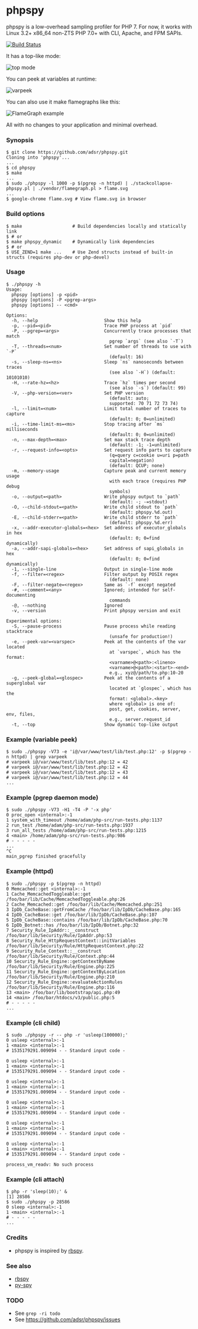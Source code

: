 # phpspy

phpspy is a low-overhead sampling profiler for PHP 7. For now, it works with
Linux 3.2+ x86_64 non-ZTS PHP 7.0+ with CLI, Apache, and FPM SAPIs.

[![Build Status](https://travis-ci.org/adsr/phpspy.svg?branch=master)](https://travis-ci.org/adsr/phpspy)

It has a top-like mode:

![top mode](https://i.imgur.com/E8QTUfE.gif)

You can peek at variables at runtime:

![varpeek](https://i.imgur.com/HlpPd0x.gif)

You can also use it make flamegraphs like this:

![FlameGraph example](https://i.imgur.com/7DKdnmh.gif)

All with no changes to your application and minimal overhead.

### Synopsis

    $ git clone https://github.com/adsr/phpspy.git
    Cloning into 'phpspy'...
    ...
    $ cd phpspy
    $ make
    ...
    $ sudo ./phpspy -l 1000 -p $(pgrep -n httpd) | ./stackcollapse-phpspy.pl | ./vendor/flamegraph.pl > flame.svg
    ...
    $ google-chrome flame.svg # View flame.svg in browser

### Build options

    $ make                   # Build dependencies locally and statically link
    $ # or
    $ make phpspy_dynamic    # Dynamically link dependencies
    $ # or
    $ USE_ZEND=1 make ...    # Use Zend structs instead of built-in structs (requires php-dev or php-devel)

### Usage
    $ ./phpspy -h
    Usage:
      phpspy [options] -p <pid>
      phpspy [options] -P <pgrep-args>
      phpspy [options] -- <cmd>

    Options:
      -h, --help                         Show this help
      -p, --pid=<pid>                    Trace PHP process at `pid`
      -P, --pgrep=<args>                 Concurrently trace processes that match
                                           pgrep `args` (see also `-T`)
      -T, --threads=<num>                Set number of threads to use with `-P`
                                           (default: 16)
      -s, --sleep-ns=<ns>                Sleep `ns` nanoseconds between traces
                                           (see also `-H`) (default: 10101010)
      -H, --rate-hz=<hz>                 Trace `hz` times per second
                                           (see also `-s`) (default: 99)
      -V, --php-version=<ver>            Set PHP version
                                           (default: auto;
                                           supported: 70 71 72 73 74)
      -l, --limit=<num>                  Limit total number of traces to capture
                                           (default: 0; 0=unlimited)
      -i, --time-limit-ms=<ms>           Stop tracing after `ms` milliseconds
                                           (default: 0; 0=unlimited)
      -n, --max-depth=<max>              Set max stack trace depth
                                           (default: -1; -1=unlimited)
      -r, --request-info=<opts>          Set request info parts to capture
                                           (q=query c=cookie u=uri p=path
                                           capital=negation)
                                           (default: QCUP; none)
      -m, --memory-usage                 Capture peak and current memory usage
                                           with each trace (requires PHP debug
                                           symbols)
      -o, --output=<path>                Write phpspy output to `path`
                                           (default: -; -=stdout)
      -O, --child-stdout=<path>          Write child stdout to `path`
                                           (default: phpspy.%d.out)
      -E, --child-stderr=<path>          Write child stderr to `path`
                                           (default: phpspy.%d.err)
      -x, --addr-executor-globals=<hex>  Set address of executor_globals in hex
                                           (default: 0; 0=find dynamically)
      -a, --addr-sapi-globals=<hex>      Set address of sapi_globals in hex
                                           (default: 0; 0=find dynamically)
      -1, --single-line                  Output in single-line mode
      -f, --filter=<regex>               Filter output by POSIX regex
                                           (default: none)
      -F, --filter-negate=<regex>        Same as `-f` except negated
      -#, --comment=<any>                Ignored; intended for self-documenting
                                           commands
      -@, --nothing                      Ignored
      -v, --version                      Print phpspy version and exit

    Experimental options:
      -S, --pause-process                Pause process while reading stacktrace
                                           (unsafe for production!)
      -e, --peek-var=<varspec>           Peek at the contents of the var located
                                           at `varspec`, which has the format:
                                           <varname>@<path>:<lineno>
                                           <varname>@<path>:<start>-<end>
                                           e.g., xyz@/path/to.php:10-20
      -g, --peek-global=<glospec>        Peek at the contents of a superglobal var
                                           located at `glospec`, which has the
                                           format: <global>.<key>
                                           where <global> is one of:
                                           post, get, cookies, server, env, files,
                                           e.g., server.request_id
      -t, --top                          Show dynamic top-like output


### Example (variable peek)

    $ sudo ./phpspy -V73 -e 'i@/var/www/test/lib/test.php:12' -p $(pgrep -n httpd) | grep varpeek
    # varpeek i@/var/www/test/lib/test.php:12 = 42
    # varpeek i@/var/www/test/lib/test.php:12 = 42
    # varpeek i@/var/www/test/lib/test.php:12 = 43
    # varpeek i@/var/www/test/lib/test.php:12 = 44
    ...

### Example (pgrep daemon mode)

    $ sudo ./phpspy -V73 -H1 -T4 -P '-x php'
    0 proc_open <internal>:-1
    1 system_with_timeout /home/adam/php-src/run-tests.php:1137
    2 run_test /home/adam/php-src/run-tests.php:1937
    3 run_all_tests /home/adam/php-src/run-tests.php:1215
    4 <main> /home/adam/php-src/run-tests.php:986
    # - - - - -
    ...
    ^C
    main_pgrep finished gracefully

### Example (httpd)

    $ sudo ./phpspy -p $(pgrep -n httpd)
    0 Memcached::get <internal>:-1
    1 Cache_MemcachedToggleable::get /foo/bar/lib/Cache/MemcachedToggleable.php:26
    2 Cache_Memcached::get /foo/bar/lib/Cache/Memcached.php:251
    3 IpDb_CacheBase::getFromCache /foo/bar/lib/IpDb/CacheBase.php:165
    4 IpDb_CacheBase::get /foo/bar/lib/IpDb/CacheBase.php:107
    5 IpDb_CacheBase::contains /foo/bar/lib/IpDb/CacheBase.php:70
    6 IpDb_Botnet::has /foo/bar/lib/IpDb/Botnet.php:32
    7 Security_Rule_IpAddr::__construct /foo/bar/lib/Security/Rule/IpAddr.php:53
    8 Security_Rule_HttpRequestContext::initVariables /foo/bar/lib/Security/Rule/HttpRequestContext.php:22
    9 Security_Rule_Context::__construct /foo/bar/lib/Security/Rule/Context.php:44
    10 Security_Rule_Engine::getContextByName /foo/bar/lib/Security/Rule/Engine.php:225
    11 Security_Rule_Engine::getContextByLocation /foo/bar/lib/Security/Rule/Engine.php:210
    12 Security_Rule_Engine::evaluateActionRules /foo/bar/lib/Security/Rule/Engine.php:116
    13 <main> /foo/bar/lib/bootstrap/api.php:49
    14 <main> /foo/bar/htdocs/v3/public.php:5
    # - - - - -
    ...

### Example (cli child)

    $ sudo ./phpspy -r -- php -r 'usleep(100000);'
    0 usleep <internal>:-1
    1 <main> <internal>:-1
    # 1535179291.009094 - - Standard input code -

    0 usleep <internal>:-1
    1 <main> <internal>:-1
    # 1535179291.009094 - - Standard input code -

    0 usleep <internal>:-1
    1 <main> <internal>:-1
    # 1535179291.009094 - - Standard input code -

    0 usleep <internal>:-1
    1 <main> <internal>:-1
    # 1535179291.009094 - - Standard input code -

    0 usleep <internal>:-1
    1 <main> <internal>:-1
    # 1535179291.009094 - - Standard input code -

    0 usleep <internal>:-1
    1 <main> <internal>:-1
    # 1535179291.009094 - - Standard input code -

    process_vm_readv: No such process

### Example (cli attach)

    $ php -r 'sleep(10);' &
    [1] 28586
    $ sudo ./phpspy -p 28586
    0 sleep <internal>:-1
    1 <main> <internal>:-1
    # - - - - -
    ...

### Credits

* phpspy is inspired by [rbspy][0].

### See also

* [rbspy][0]
* [py-spy][1]

### TODO

* See `grep -ri todo`
* See https://github.com/adsr/phpspy/issues

[0]: https://github.com/rbspy/rbspy
[1]: https://github.com/benfred/py-spy
